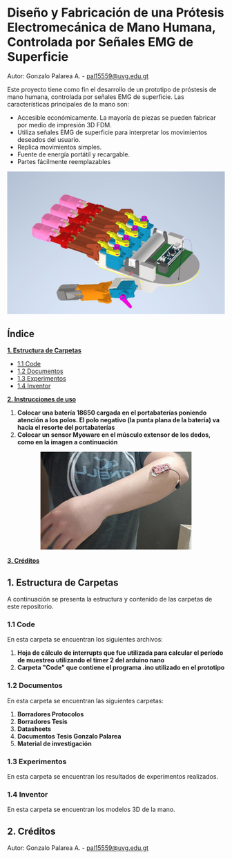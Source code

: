 # Diseño y Fabricación de una Prótesis Electromecánica de Mano Humana, Controlada por Señales EMG de Superficie

Autor: Gonzalo Palarea A. - pal15559@uvg.edu.gt 

Este proyecto tiene como fin el desarrollo de un prototipo de próstesis de mano humana, controlada por señales EMG de superficie. Las características principales de la mano son:

  * Accesible económicamente. La mayoría de piezas se pueden fabricar por medio de impresión 3D FDM.
  * Utiliza señales EMG de superficie para interpretar los movimientos deseados del usuario.
  * Replica movimientos simples.
  * Fuente de energía portátil y recargable.
  * Partes fácilmente reemplazables

![alt text](https://github.com/larivera-UVG/Interfaces-Biomedicas-2021/blob/main/Gonzalo%20Palarea/Documentos/imagenes%20Overleaf/ptototipo2/palma.JPG "Logo Title Text 1")

## Índice

**[1. Estructura de Carpetas](#carpetas)**
  * [1.1 Code](#code)
  * [1.2 Documentos](#documentos)
  * [1.3 Experimentos](#experimentos)
  * [1.4 Inventor](#inventor)
  
**[2. Instrucciones de uso](#creditos)**
1. **Colocar una batería 18650 cargada en el portabaterías poniendo atención a los polos. El polo negativo (la punta plana de la batería) va hacia el resorte del portabaterías**
2. **Colocar un sensor Myoware en el músculo extensor de los dedos, como en la imagen a continuación** 
<p align="center">
  <img src="https://github.com/larivera-UVG/Interfaces-Biomedicas-2021/blob/main/Gonzalo%20Palarea/Documentos/imagenes%20Overleaf/emg/sensoresextensor.jpeg" width="350" title="hover text">
</p>


**[3. Créditos](#creditos)**


## 1. Estructura de Carpetas <a name="carpetas"></a>
A continuación se presenta la estructura y contenido de las carpetas de este repositorio.

### 1.1 Code <a name="documentos"></a>
En esta carpeta se encuentran los siguientes archivos:
1. **Hoja de cálculo de interrupts que fue utilizada para calcular el período de muestreo utilizando el timer 2 del arduino nano**
2. **Carpeta "Code" que contiene el programa .ino utilizado en el prototipo**

### 1.2 Documentos <a name="documentos"></a>
En esta carpeta se encuentran las siguientes carpetas:

1. **Borradores Protocolos**
2. **Borradores Tesis**
3. **Datasheets**
4. **Documentos Tesis Gonzalo Palarea**
5. **Material de investigación**


### 1.3 Experimentos <a name="experimentos"></a>
En esta carpeta se encuentran los resultados de experimentos realizados.

### 1.4 Inventor <a name="inventor"></a>
En esta carpeta se encuentran los modelos 3D de la mano.

## 2. Créditos <a name="creditos"></a>
Autor: Gonzalo Palarea A. - pal15559@uvg.edu.gt 
